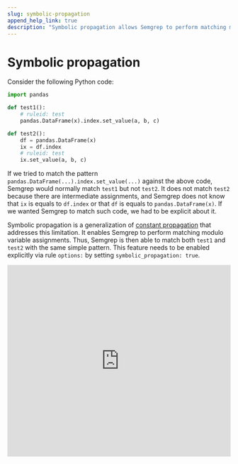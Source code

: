 ```yaml
---
slug: symbolic-propagation
append_help_link: true
description: "Symbolic propagation allows Semgrep to perform matching modulo variable assignments."
---
```


# Symbolic propagation

Consider the following Python code:

```python
import pandas

def test1():
    # ruleid: test
    pandas.DataFrame(x).index.set_value(a, b, c)

def test2():
    df = pandas.DataFrame(x)
    ix = df.index
    # ruleid: test
    ix.set_value(a, b, c)
```

If we tried to match the pattern `pandas.DataFrame(...).index.set_value(...)` against the above code, Semgrep would normally match `test1` but not `test2`. It does not match `test2` because there are intermediate assignments, and Semgrep does not know that `ix` is equals to `df.index` or that `df` is equals to `pandas.DataFrame(x)`. If we wanted Semgrep to match such code, we had to be explicit about it.

Symbolic propagation is a generalization of [constant propagation](../../writing-rules/data-flow/constant-propagation/) that addresses this limitation. It enables Semgrep to perform matching modulo variable assignments. Thus, Semgrep is then able to match both `test1` and `test2` with the same simple pattern. This feature needs to be enabled explicitly via rule `options:` by setting `symbolic_propagation: true`.

<iframe src="https://semgrep.dev/embed/editor?snippet=JeBP" border="0" frameBorder="0" width="100%" height="432"></iframe>
